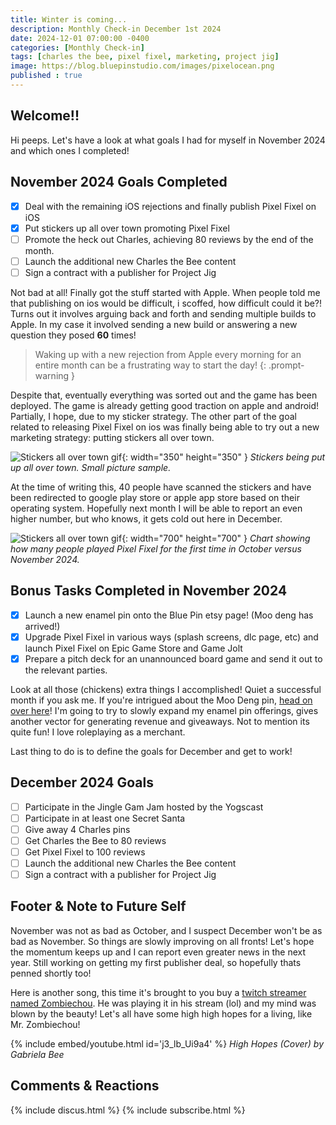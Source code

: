 ```yaml
---
title: Winter is coming...
description: Monthly Check-in December 1st 2024
date: 2024-12-01 07:00:00 -0400
categories: [Monthly Check-in]
tags: [charles the bee, pixel fixel, marketing, project jig]
image: https://blog.bluepinstudio.com/images/pixelocean.png
published : true
---
```


## Welcome!!
Hi peeps. Let's have a look at what goals I had for myself in November 2024 and which ones I completed!

## November 2024 Goals Completed
  - [x] Deal with the remaining iOS rejections and finally publish Pixel Fixel on iOS
  - [x] Put stickers up all over town promoting Pixel Fixel
  - [ ] Promote the heck out Charles, achieving 80 reviews by the end of the month.
  - [ ] Launch the additional new Charles the Bee content
  - [ ] Sign a contract with a publisher for Project Jig

Not bad at all! Finally got the stuff started with Apple. When people told me that publishing on ios would be difficult, i scoffed, how difficult could it be?! Turns out it involves arguing back and forth and sending multiple builds to Apple. In my case it involved sending a new build or answering a new question they posed **60** times! 

> Waking up with a new rejection from Apple every morning for an entire month can be a frustrating way to start the day!
{: .prompt-warning } 

Despite that, eventually everything was sorted out and the game has been deployed. The game is already getting good traction on apple and android! Partially, I hope, due to my sticker strategy. The other part of the goal related to releasing Pixel Fixel on ios was finally being able to try out a new marketing strategy: putting stickers all over town.

![Stickers all over town gif](https://blog.bluepinstudio.com/images/stickering.gif){: width="350" height="350" }
_Stickers being put up all over town. Small picture sample._

At the time of writing this, 40 people have scanned the stickers and have been redirected to google play store or apple app store based on their operating system. Hopefully next month I will be able to report an even higher number, but who knows, it gets cold out here in December.

![Stickers all over town gif](https://blog.bluepinstudio.com/images/pixelstats.png){: width="700" height="700" }
_Chart showing how many people played Pixel Fixel for the first time in October versus November 2024._

## Bonus Tasks Completed in November 2024
  - [x] Launch a new enamel pin onto the Blue Pin etsy page! (Moo deng has arrived!)
  - [x] Upgrade Pixel Fixel in various ways (splash screens, dlc page, etc) and launch Pixel Fixel on Epic Game Store and Game Jolt
  - [x] Prepare a pitch deck for an unannounced board game and send it out to the relevant parties.

 Look at all those (chickens) extra things I accomplished! Quiet a successful month if you ask me. If you're intrigued about the Moo Deng pin, [head on over here](https://moodengpin.com/)! I'm going to try to slowly expand my enamel pin offerings, gives another vector for generating revenue and giveaways. Not to mention its quite fun! I love roleplaying as a merchant.

 Last thing to do is to define the goals for December and get to work!

## December 2024 Goals 
  - [ ] Participate in the Jingle Gam Jam hosted by the Yogscast
  - [ ] Participate in at least one Secret Santa
  - [ ] Give away 4 Charles pins
  - [ ] Get Charles the Bee to 80 reviews
  - [ ] Get Pixel Fixel to 100 reviews
  - [ ] Launch the additional new Charles the Bee content
  - [ ] Sign a contract with a publisher for Project Jig

## Footer & Note to Future Self
November was not as bad as October, and I suspect December won't be as bad as November. So things are slowly improving on all fronts! Let's hope the momentum keeps up and I can report even greater news in the next year. Still working on getting my first publisher deal, so hopefully thats penned shortly too!

Here is another song, this time it's brought to you buy a [twitch streamer named Zombiechou](https://www.twitch.tv/zombiechou). He was playing it in his stream (lol) and my mind was blown by the beauty! Let's all have some high high hopes for a living, like Mr. Zombiechou!

{% include embed/youtube.html id='j3_lb_Ui9a4' %}
_High Hopes (Cover) by Gabriela Bee_

## Comments & Reactions

{% include discus.html %}
{% include subscribe.html %}